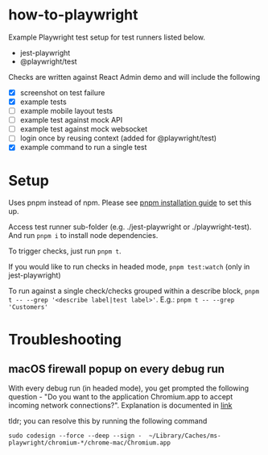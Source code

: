 # how-to-playwright

Example Playwright test setup for test runners listed below.

- jest-playwright
- @playwright/test

Checks are written against React Admin demo and will include the following

- [x] screenshot on test failure
- [x] example tests
- [ ] example mobile layout tests
- [ ] example test against mock API
- [ ] example test against mock websocket
- [ ] login once by reusing context (added for @playwright/test)
- [x] example command to run a single test

# Setup

Uses pnpm instead of npm. Please see [pnpm installation guide](https://pnpm.io/installation) to set this up.

Access test runner sub-folder (e.g. ./jest-playwright or ./playwright-test). And run `pnpm i` to install node dependencies.

To trigger checks, just run `pnpm t`.

If you would like to run checks in headed mode, `pnpm test:watch` (only in jest-playwright)

To run against a single check/checks grouped within a describe block, `pnpm t -- --grep '<describe label|test label>'`. E.g.: `pnpm t -- --grep 'Customers'`

# Troubleshooting

## macOS firewall popup on every debug run

With every debug run (in headed mode), you get prompted the following question - "Do you want to the application Chromium.app to accept incoming network connections?". Explanation is documented in [link](https://github.com/puppeteer/puppeteer/issues/4752)

tldr; you can resolve this by running the following command

```
sudo codesign --force --deep --sign -  ~/Library/Caches/ms-playwright/chromium-*/chrome-mac/Chromium.app
```
